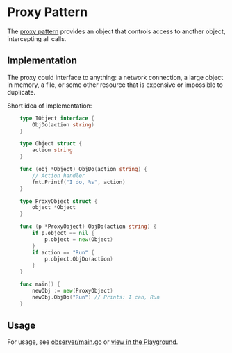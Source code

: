 # Proxy Pattern

The [proxy pattern](https://en.wikipedia.org/wiki/Proxy_pattern) provides an object that controls access to another object, intercepting all calls.

## Implementation

The proxy could interface to anything: a network connection, a large object in memory, a file, or some other resource that is expensive or impossible to duplicate.

Short idea of implementation:
```go
    type IObject interface {
        ObjDo(action string)
    }

    type Object struct {
        action string
    }

    func (obj *Object) ObjDo(action string) {
        // Action handler
        fmt.Printf("I do, %s", action)
    }

    type ProxyObject struct {
        object *Object
    }

    func (p *ProxyObject) ObjDo(action string) {
        if p.object == nil {
            p.object = new(Object)
        }
        if action == "Run" {
            p.object.ObjDo(action)
        }
    }

    func main() {
        newObj := new(ProxyObject)
        newObj.ObjDo("Run") // Prints: I can, Run
    }
```

## Usage
For usage, see [observer/main.go](proxy/main.go) or [view in the Playground](https://play.golang.org/p/cr8jEmDmw0).
